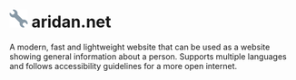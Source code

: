 # ![](src/favicons/favicon-32x32.png) aridan.net
A modern, fast and lightweight website that can be used as a website showing general information about a person.
Supports multiple languages and follows accessibility guidelines for a more open internet. 